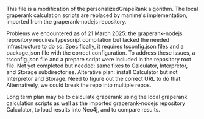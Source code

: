 This file is a modification of the personalizedGrapeRank algorithm. The local graperank calculation scripts are replaced by manime's implementation, imported from the graperank-nodejs repository.

Problems we encountered as of 21 March 2025:
the graperank-nodejs repository requires typescript compilation but lacked the needed infrastructure to do so. Specifically, it requires tsconfig.json files and a package.json file with the correct configuration. To address these issues, a tsconfig.json file and a prepare script were included in the repository root file. Not yet completed but needed: same fixes to Calculator, Interpretor, and Storage subdirectories. Alterative plan: install Calculator but not Interpretor and Storage. Need to figure out the correct URL to do that. Alternatively, we could break the repo into multiple repos.

Long term plan may be to calculate graperank using the local graperank calculation scripts as well as the imported graperank-nodejs repository Calculator, to load results into Neo4j, and to compare results.
